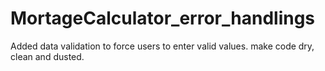 # MortageCalculator_error_handlings

Added data validation to force users to enter valid values.
make code dry, clean and dusted.
